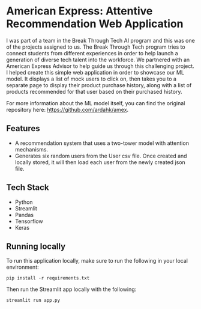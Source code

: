 # American Express: Attentive Recommendation Web Application
I was part of a team in the Break Through Tech AI program and this was one of the projects assigned to us. The Break Through Tech program tries to connect students from different experiences in order to help launch a generation of diverse tech talent into the workforce. We partnered with an American Express Advisor to help guide us through this challenging project. I helped create this simple web application in order to showcase our ML model. It displays a list of mock users to click on, then takes you to a separate page to display their product purchase history, along with a list of products recommended for that user based on their purchased history.

For more information about the ML model itself, you can find the original repository here: https://github.com/ardahk/amex.

## Features
* A recommendation system that uses a two-tower model with attention mechanisms.
* Generates six random users from the User csv file. Once created and locally stored, it will then load each user from the newly created json file.

## Tech Stack
* Python
* Streamlit
* Pandas
* Tensorflow
* Keras

## Running locally
To run this application locally, make sure to run the following in your local environment:

``pip install -r requirements.txt``

Then run the Streamlit app locally with the following:

``streamlit run app.py``
